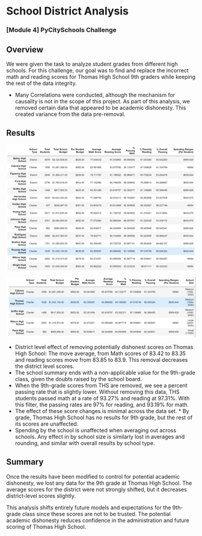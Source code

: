 # School District Analysis
### [Module 4] PyCitySchools Challenge

## Overview
We were given the task to analyze student grades from different high schools. For this challenge, our goal was to find and replace the incorrect math and reading scores for Thomas High School 9th graders while keeping the rest of the data integrity.

* Many Correlations were conducted, although the mechanism for causality is not in the scope of this project. As part of this analysis, we removed certain data that appeared to be academic dishonesty. This created variance from the data pre-removal.


## Results


![No filter THS](Resources/THS_no_filter.PNG)

![Filtered THS](Resources/THS_filter.PNG)

* District level effect of removing potentially dishonest scores on Thomas High School: The move average, from Math scores of 83.42 to 83.35 and reading scores move from 83.85 to 83.9. This removal decreases the district level scores.
* The school summary ends with a non-applicable value for the 9th-grade class, given the doubts raised by the school board. 
* When the 9th-grade scores from THS are removed, we see a percent passing rate that is slightly lower. Without removing this data, THS students passed math at a rate of 93.27% and reading at 97.31%. With this filter, the passing rates are 97% for reading, and 93.19% for math. 
* The effect of these score changes is minimal across the data set.
* By grade, Thomas High School has no results for 9th grade, but the rest of its scores are unaffected.
* Spending by the school is unaffected when averaging out across schools. Any effect in by school size is similarly lost in averages and rounding, and similar with overall results by school type.

## Summary
Once the results have been modified to control for potential academic dishonesty, we lost any data for the 9th grade at Thomas High School. The average scores for the district were not strongly shifted, but it decreases district-level scores slightly. 

This analysis shifts entirely future models and expectations for the 9th-grade class since these scores are not to be trusted. The potential academic dishonesty reduces confidence in the administration and future scoring of Thomas High School. 
